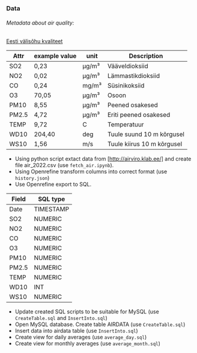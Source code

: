 ### Data

###### Metadata about air quality:

[Eesti välisõhu kvaliteet](http://airviro.klab.ee/)

| Attr  | example value | unit    | Description                 |
| ----- | ------------- | ------- | --------------------------- |
| SO2   | 0,23          | µg/m³ | Vääveldioksiid            |
| NO2   | 0,02          | µg/m³ | Lämmastikdioksiid          |
| CO    | 0,24          | mg/m³  | Süsinikoksiid              |
| O3    | 70,05         | µg/m³ | Osoon                       |
| PM10  | 8,55          | µg/m³ | Peened osakesed             |
| PM2.5 | 4,72          | µg/m³ | Eriti peened osakesed       |
| TEMP  | 9,72          | C       | Temperatuur                 |
| WD10  | 204,40        | deg     | Tuule suund 10 m kõrgusel  |
| WS10  | 1,56          | m/s     | Tuule kiirus 10 m kõrgusel |


* Using python script extact data from [http://airviro.klab.ee/] and create file air_2022.csv (use `fetch_air.ipynb`).
* Using Openrefine transform columns into correct format (use `history.json`)
* Use Openrefine export to SQL. 


| Field  | SQL type|
| ----- | ------------- | 
| Date  | TIMESTAMP     | 
| SO2   | NUMERIC       | 
| NO2   | NUMERIC       | 
| CO    | NUMERIC       | 
| O3    | NUMERIC       | 
| PM10  | NUMERIC       |
| PM2.5 | NUMERIC       | 
| TEMP  | NUMERIC       | 
| WD10  | INT           | 
| WS10  | NUMERIC       | 

* Update created SQL scripts to be suitable for MySQL (use `CreateTable.sql` and `InsertInto.sql`)
* Open MySQL database. Create table AIRDATA (use `CreateTable.sql`)
* Insert data into airdata table (use `InsertInto.sql`)
* Create view for daily averages (use `average_day.sql`)
* Create view for monthly averages (use `average_month.sql`)